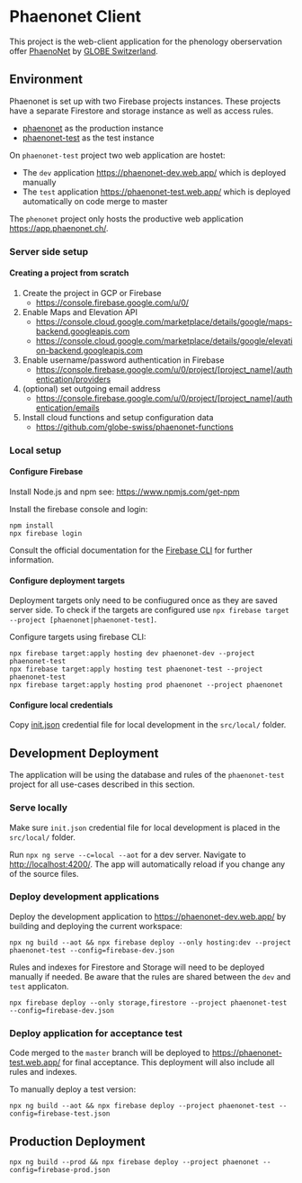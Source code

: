 # Phaenonet Client

This project is the web-client application for the phenology oberservation offer [PhaenoNet](https://www.phaenonet.ch) by [GLOBE Switzerland](https://www.globe-swiss.ch).

## Environment

Phaenonet is set up with two Firebase projects instances. These projects have a separate Firestore and storage instance as well as access rules.

- [phaenonet](https://console.firebase.google.com/u/0/project/phaenonet/overview) as the production instance
- [phaenonet-test](https://console.firebase.google.com/u/0/project/phaenonet/overview) as the test instance

On `phaenonet-test` project two web application are hostet:

- The `dev` application <https://phaenonet-dev.web.app/> which is deployed manually
- The `test` application <https://phaenonet-test.web.app/> which is deployed automatically on code merge to master

The `phenonet` project only hosts the productive web application <https://app.phaenonet.ch/>.

### Server side setup

#### Creating a project from scratch

1. Create the project in GCP or Firebase
   - <https://console.firebase.google.com/u/0/>
1. Enable Maps and Elevation API
   - <https://console.cloud.google.com/marketplace/details/google/maps-backend.googleapis.com>
   - <https://console.cloud.google.com/marketplace/details/google/elevation-backend.googleapis.com>
1. Enable username/password authentication in Firebase
   - <https://console.firebase.google.com/u/0/project/[project_name]/authentication/providers>
1. (optional) set outgoing email address
   - <https://console.firebase.google.com/u/0/project/[project_name]/authentication/emails>
1. Install cloud functions and setup configuration data
   - <https://github.com/globe-swiss/phaenonet-functions>

### Local setup

#### Configure Firebase

Install Node.js and npm see: <https://www.npmjs.com/get-npm>

Install the firebase console and login:

```commandline
npm install
npx firebase login
```

Consult the official documentation for the [Firebase CLI](https://firebase.google.com/docs/cli) for further information.

#### Configure deployment targets

Deployment targets only need to be confiugured once as they are saved server side.
To check if the targets are configured use `npx firebase target --project [phaenonet|phaenonet-test]`.

Configure targets using firebase CLI:

```commandline
npx firebase target:apply hosting dev phaenonet-dev --project phaenonet-test
npx firebase target:apply hosting test phaenonet-test --project phaenonet-test
npx firebase target:apply hosting prod phaenonet --project phaenonet
```

#### Configure local credentials

Copy [init.json](https://phaenonet-test.web.app/__/firebase/init.json) credential file for local development in the `src/local/` folder.

## Development Deployment

The application will be using the database and rules of the `phaenonet-test` project for all use-cases described in this section.

### Serve locally

Make sure `init.json` credential file for local development is placed in the `src/local/` folder.

Run `npx ng serve --c=local --aot` for a dev server. Navigate to <http://localhost:4200/>. The app will automatically reload if you change any of the source files.

### Deploy development applications

Deploy the development application to <https://phaenonet-dev.web.app/> by building and deploying the current workspace:

```commandline
npx ng build --aot && npx firebase deploy --only hosting:dev --project phaenonet-test --config=firebase-dev.json
```

Rules and indexes for Firestore and Storage will need to be deployed manually if needed.
Be aware that the rules are shared between the `dev` and `test` applicaton.

```commandline
npx firebase deploy --only storage,firestore --project phaenonet-test --config=firebase-dev.json
```

### Deploy application for acceptance test

Code merged to the `master` branch will be deployed to <https://phaenonet-test.web.app/> for final acceptance. This deployment will also include all rules and indexes.

To manually deploy a test version:

```commandline
npx ng build --aot && npx firebase deploy --project phaenonet-test --config=firebase-test.json
```

## Production Deployment

```commandline
npx ng build --prod && npx firebase deploy --project phaenonet --config=firebase-prod.json
```
